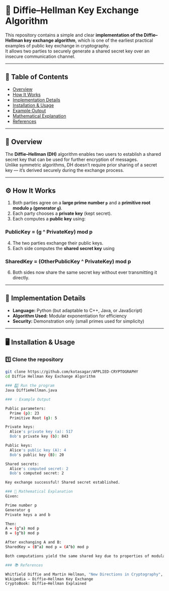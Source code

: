 # 🔐 Diffie–Hellman Key Exchange Algorithm

This repository contains a simple and clear **implementation of the Diffie–Hellman key exchange algorithm**, which is one of the earliest practical examples of public key exchange in cryptography.  
It allows two parties to securely generate a shared secret key over an insecure communication channel.

---

## 📘 Table of Contents
- [Overview](#overview)
- [How It Works](#how-it-works)
- [Implementation Details](#implementation-details)
- [Installation & Usage](#installation--usage)
- [Example Output](#example-output)
- [Mathematical Explanation](#mathematical-explanation)
- [References](#references)

---

## 🧩 Overview

The **Diffie–Hellman (DH)** algorithm enables two users to establish a shared secret key that can be used for further encryption of messages.  
Unlike symmetric algorithms, DH doesn’t require prior sharing of a secret key — it’s derived securely during the exchange process.

---

## ⚙️ How It Works

1. Both parties agree on a **large prime number `p`** and a **primitive root modulo `p` (generator `g`)**.
2. Each party chooses a **private key** (kept secret).
3. Each computes a **public key** using:

### PublicKey = (g ^ PrivateKey) mod p
4. The two parties exchange their public keys.
5. Each side computes the **shared secret key** using

### SharedKey = (OtherPublicKey ^ PrivateKey) mod p
6. Both sides now share the same secret key without ever transmitting it directly.

---

## 🧠 Implementation Details

- **Language:** Python (but adaptable to C++, Java, or JavaScript)
- **Algorithm Used:** Modular exponentiation for efficiency
- **Security:** Demonstration only (small primes used for simplicity)

---

## 🖥️ Installation & Usage

### 1️⃣ Clone the repository
```bash
git clone https://github.com/kotasagar/APPLIED-CRYPTOGRAPHY
cd Diffie Hellman Key Exchange Algorithm

### 2️⃣ Run the program
Java DiffieHellman.java

### 💡 Example Output

Public parameters:
  Prime (p): 23
  Primitive Root (g): 5

Private keys:
  Alice's private key (a): 517
  Bob's private key (b): 843

Public keys:
  Alice's public key (A): 4
  Bob's public key (B): 20

Shared secrets:
  Alice's computed secret: 2
  Bob's computed secret: 2

Key exchange successful! Shared secret established.

### 🧮 Mathematical Explanation
Given:

Prime number p
Generator g
Private keys a and b

Then:
A = (g^a) mod p
B = (g^b) mod p

After exchanging A and B:
SharedKey = (B^a) mod p = (A^b) mod p

Both computations yield the same shared key due to properties of modular arithmetic.

### 📚 References

Whitfield Diffie and Martin Hellman, "New Directions in Cryptography", IEEE Transactions on Information Theory, 1976.
Wikipedia – Diffie–Hellman Key Exchange
CryptoBook: Diffie–Hellman Explained
